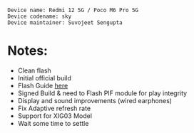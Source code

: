 ```
Device name: Redmi 12 5G / Poco M6 Pro 5G
Device codename: sky
Device maintainer: Suvojeet Sengupta
```

# Notes:
- Clean flash
- Initial official build
- Flash Guide [here](https://github.com/Project-PixelStar/official_devices/blob/14/instructions/sky.md)
- Signed Build & need to Flash PIF module for play integrity
- Display and sound improvements (wired earphones)
- Fix Adaptive refresh rate
- Support for XIG03 Model
- Wait some time to settle
